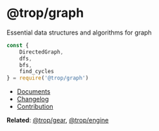 # @trop/graph

Essential data structures and algorithms for graph

```js
const {
    DirectedGraph,
    dfs,
    bfs,
    find_cycles
} = require('@trop/graph')
```

* [Documents](doc/index.md)
* [Changelog](changelog.md)
* [Contribution](contribution.md)

**Related**: [@trop/gear](https://github.com/kevin-leptons/trop_gear),
[@trop/engine](https://github.com/kevin-leptons/trop_engine)
